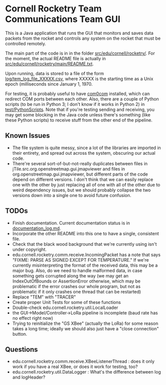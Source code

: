 # Cornell Rocketry Team Communications Team GUI

This is a Java application that runs the GUI that monitors and saves data packets from the rocket and controls any system on the rocket that must be controlled remotely.

The main part of the code is in in the folder [src/edu/cornell/rocketry/](src/edu/cornell/rocketry/). For the moment, the actual README file is actually in [src/edu/cornell/rocketry/main/README.txt](src/edu/cornell/rocketry/main/README.txt).

Upon running, data is stored to a file of the form [log/tem_log_file_XXXXX.csv](log/tem_log_file_XXXXX.csv), where XXXXX is the starting time as a Unix epoch (milliseconds since January 1, 1970.

For testing, it is probably useful to have [com0com](http://com0com.sourceforge.net/) installed, which can redirect COM ports between each other. Also, there are a couple of Python scripts (to be run in Python 3; I don't know if it works in Python 2) in [test/PythonScripts](test/PythonScripts). Note that if you're testing sending and receiving, you may get some blocking in the Java code unless there's something (like these Python scripts) to receive stuff from the other end of the pipeline.

## Known Issues
- The file system is quite messy, since a lot of the libraries are imported in their entirety, and spread out across the system, obscuring our actual code.
- There're several sort-of-but-not-really duplicates between files in jTile.src.org.openstreetmap.gui.jmapviewer and files in org.openstreetmap.gui.jmapviewer, but different parts of the code depend on different versions. I don't think that we can easily replace one with the other by just replacing all of one with all of the other due to weird dependency issues, but we should probably collapse the two versions down into a single one to avoid future confusion.

## TODOs
- Finish documentation. Current documentation status is in [documentation_log.md](documentation_log.md).
- Incorporate the other README into this one to have a single, consistent file.
- Check that the black wood background that we're currently using isn't under copyright.
- edu.cornell.rocketry.comm.receive.IncomingPacket has a note that says "FIXME: PARSE AS SIGNED EXCEPT FOR TEMPERATURE." If we're currently misinterpreting the format of the received data, this may be a major bug. Also, do we need to handle malformed data, in case something gets corrupted
along the way (we may get an IndexOutOfBounds or AssertionError otherwise, which may be problematic if the error crashes our whole program, but not as problematic if it only crashes one thread that can be restarted)
- Replace "TEM" with "TRACER"
- Create proper Unit Tests for some of these functions
- Double-check edu.cornell.rocketry.util.LocalLoader
- the GUI->Model/Controller->LoRa pipeline is incomplete (baud rate has no effect right now)
- Trying to reinitialize the "GS XBee" (actually the LoRa) for some reason takes a long time; ideally we should also just have a "close connection" button.

## Questions
- edu.cornell.rocketry.comm.receive.XBeeListenerThread : does it only work if you have a real XBee, or does it work for testing, too?
- edu.cornell.rocketry.util.DataLogger : What's the difference between log and logHeader?